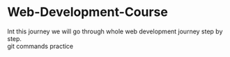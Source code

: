 # Web-Development-Course
Int this journey we will go through whole web development journey step by step.
<br>
git commands practice
